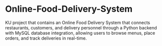 # Online-Food-Delivery-System
KU project that contains an Online Food Delivery System that connects restaurants, customers, and delivery personnel through a Python backend with MySQL database integration, allowing users to browse menus, place orders, and track deliveries in real-time.
